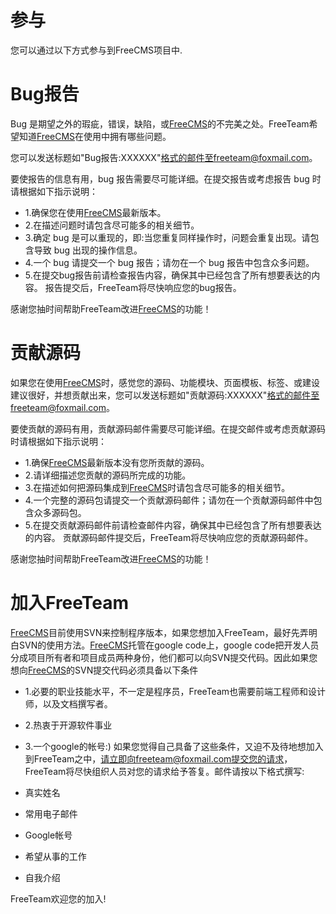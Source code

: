 # 参与 #

您可以通过以下方式参与到FreeCMS项目中.


# Bug报告 #

Bug 是期望之外的瑕疵，错误，缺陷，或[FreeCMS](FreeCMS.md)的不完美之处。FreeTeam希望知道[FreeCMS](FreeCMS.md)在使用中拥有哪些问题。

您可以发送标题如"Bug报告:XXXXXX"格式的邮件至freeteam@foxmail.com。

要使报告的信息有用，bug 报告需要尽可能详细。在提交报告或考虑报告 bug 时请根据如下指示说明：

  * 1.确保您在使用[FreeCMS](FreeCMS.md)最新版本。
  * 2.在描述问题时请包含尽可能多的相关细节。
  * 3.确定 bug 是可以重现的，即:当您重复同样操作时，问题会重复出现。请包含导致 bug 出现的操作信息。
  * 4.一个 bug 请提交一个 bug 报告；请勿在一个 bug 报告中包含众多问题。
  * 5.在提交bug报告前请检查报告内容，确保其中已经包含了所有想要表达的内容。
报告提交后，FreeTeam将尽快响应您的bug报告。

感谢您抽时间帮助FreeTeam改进[FreeCMS](FreeCMS.md)的功能！

# 贡献源码 #

如果您在使用[FreeCMS](FreeCMS.md)时，感觉您的源码、功能模块、页面模板、标签、或建设建议很好，并想贡献出来，您可以发送标题如"贡献源码:XXXXXX"格式的邮件至freeteam@foxmail.com。

要使贡献的源码有用，贡献源码邮件需要尽可能详细。在提交邮件或考虑贡献源码时请根据如下指示说明：
  * 1.确保[FreeCMS](FreeCMS.md)最新版本没有您所贡献的源码。
  * 2.请详细描述您贡献的源码所完成的功能。
  * 3.在描述如何把源码集成到[FreeCMS](FreeCMS.md)时请包含尽可能多的相关细节。
  * 4.一个完整的源码包请提交一个贡献源码邮件；请勿在一个贡献源码邮件中包含众多源码包。
  * 5.在提交贡献源码邮件前请检查邮件内容，确保其中已经包含了所有想要表达的内容。
贡献源码邮件提交后，FreeTeam将尽快响应您的贡献源码邮件。

感谢您抽时间帮助FreeTeam改进[FreeCMS](FreeCMS.md)的功能！

# 加入FreeTeam #

[FreeCMS](FreeCMS.md)目前使用SVN来控制程序版本，如果您想加入FreeTeam，最好先弄明白SVN的使用方法。[FreeCMS](FreeCMS.md)托管在google code上，google code把开发人员分成项目所有者和项目成员两种身份，他们都可以向SVN提交代码。因此如果您想向[FreeCMS](FreeCMS.md)的SVN提交代码必须具备以下条件

  * 1.必要的职业技能水平，不一定是程序员，FreeTeam也需要前端工程师和设计师，以及文档撰写者。
  * 2.热衷于开源软件事业
  * 3.一个google的帐号:)
如果您觉得自己具备了这些条件，又迫不及待地想加入到FreeTeam之中，请立即向freeteam@foxmail.com提交您的请求，FreeTeam将尽快组织人员对您的请求给予答复。邮件请按以下格式撰写:

  * 真实姓名
  * 常用电子邮件
  * Google帐号
  * 希望从事的工作
  * 自我介绍

FreeTeam欢迎您的加入!